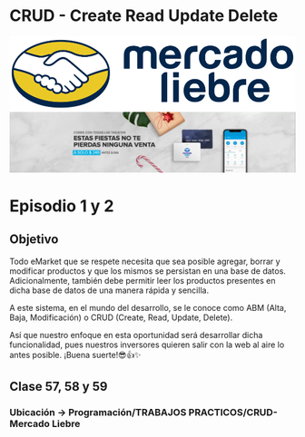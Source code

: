# CRUD - Create Read Update Delete

![logo](public/images/logo-mercado-liebre.svg)
![banner](public/images/img-home-banner.jpg)

# Episodio 1 y 2

## Objetivo
Todo eMarket que se respete necesita que sea posible agregar, borrar y modificar
productos y que los mismos se persistan en una base de datos. Adicionalmente, también
debe permitir leer los productos presentes en dicha base de datos de una manera rápida
y sencilla.

A este sistema, en el mundo del desarrollo, se le conoce como ABM (Alta, Baja,
Modificación) o CRUD (Create, Read, Update, Delete).

Así que nuestro enfoque en esta oportunidad será desarrollar dicha funcionalidad, pues
nuestros inversores quieren salir con la web al aire lo antes posible.
¡Buena suerte!😎👍✨

## Clase 57, 58 y 59

### Ubicación -> Programación/TRABAJOS PRACTICOS/CRUD-Mercado Liebre